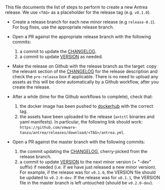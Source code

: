 This file documents the list of steps to perform to create a new Antrea
release. We use `<TAG>` as a placeholder for the release tag (e.g. `v0.1.0`).

 * Create a release branch for each new minor release (e.g `release-0.1`). For
   bug fixes, use the appropriate release branch.

 * Open a PR against the appropriate release branch with the following commits:
    1. a commit to update the [CHANGELOG](../CHANGELOG.md).
    2. a commit to update [VERSION](https://github.com/vmware-tanzu/antrea/blob/master/VERSION) as needed.

 * Make the release on Github with the release branch as the target: copy the
   relevant section of the [CHANGELOG](../CHANGELOG.md) for the release
   description and check the `pre-release` box if applicable. There is no need
   to upload any assets as this will be done automatically by a Github workflow,
   after you create the release.

 * After a while (time for the Github workflows to complete), check that:
    1. the docker image has been pushed to
       [dockerhub](https://hub.docker.com/u/antrea) with the correct tag.
    2. the assets have been uploaded to the release (`antctl` binaries and yaml
       manifests). In particular, the following link should work:
       `https://github.com/vmware-tanzu/antrea/releases/download/<TAG>/antrea.yml`.

 * Open a PR against the master branch with the following commits:
    1. the commit updating the [CHANGELOG](../CHANGELOG.md), cherry-picked
       from the release branch.
    2. a commit to update [VERSION](https://github.com/vmware-tanzu/antrea/blob/master/VERSION) to the next minor version (+
       "-dev" suffix) if needed (i.e. if we have just released a new minor
       version). For example, if the release was for `v0.1.0`, the VERSION file
       should be updated to `v0.2.0-dev`. If the release was for `v0.1.1`, the
       VERSION file in the master branch is left untouched (should be
      `v0.2.0-dev`).

